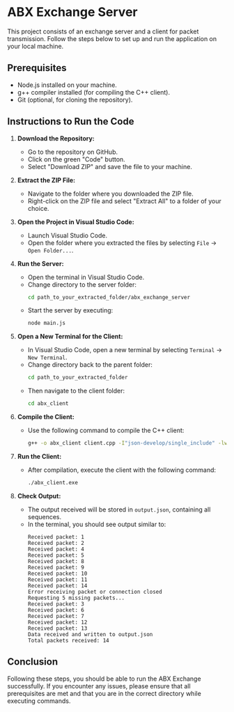 # ABX Exchange Server

This project consists of an exchange server and a client for packet transmission. Follow the steps below to set up and run the application on your local machine.

## Prerequisites

- Node.js installed on your machine.
- g++ compiler installed (for compiling the C++ client).
- Git (optional, for cloning the repository).

## Instructions to Run the Code

1. **Download the Repository:**
   - Go to the repository on GitHub.
   - Click on the green "Code" button.
   - Select "Download ZIP" and save the file to your machine.

2. **Extract the ZIP File:**
   - Navigate to the folder where you downloaded the ZIP file.
   - Right-click on the ZIP file and select "Extract All" to a folder of your choice.

3. **Open the Project in Visual Studio Code:**
   - Launch Visual Studio Code.
   - Open the folder where you extracted the files by selecting `File` → `Open Folder...`.

4. **Run the Server:**
   - Open the terminal in Visual Studio Code.
   - Change directory to the server folder:
     ```bash
     cd path_to_your_extracted_folder/abx_exchange_server
     ```
   - Start the server by executing:
     ```bash
     node main.js
     ```

5. **Open a New Terminal for the Client:**
   - In Visual Studio Code, open a new terminal by selecting `Terminal` → `New Terminal`.
   - Change directory back to the parent folder:
     ```bash
     cd path_to_your_extracted_folder
     ```
   - Then navigate to the client folder:
     ```bash
     cd abx_client
     ```

6. **Compile the Client:**
   - Use the following command to compile the C++ client:
     ```bash
     g++ -o abx_client client.cpp -I"json-develop/single_include" -lws2_32
     ```

7. **Run the Client:**
   - After compilation, execute the client with the following command:
     ```bash
     ./abx_client.exe
     ```

8. **Check Output:**
   - The output received will be stored in `output.json`, containing all sequences.
   - In the terminal, you should see output similar to:
     ```
     Received packet: 1
     Received packet: 2
     Received packet: 4
     Received packet: 5
     Received packet: 8
     Received packet: 9
     Received packet: 10
     Received packet: 11
     Received packet: 14
     Error receiving packet or connection closed
     Requesting 5 missing packets...
     Received packet: 3
     Received packet: 6
     Received packet: 7
     Received packet: 12
     Received packet: 13
     Data received and written to output.json
     Total packets received: 14
     ```

## Conclusion

Following these steps, you should be able to run the ABX Exchange successfully. If you encounter any issues, please ensure that all prerequisites are met and that you are in the correct directory while executing commands.
